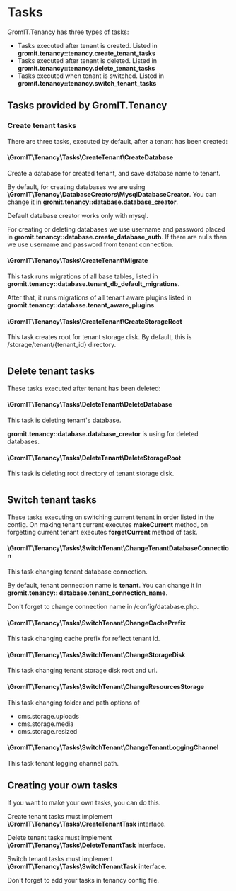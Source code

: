 # Tasks

GromIT.Tenancy has three types of tasks:

- Tasks executed after tenant is created. Listed in **gromit.tenancy::tenancy.create_tenant_tasks**
- Tasks executed after tenant is deleted. Listed in **gromit.tenancy::tenancy.delete_tenant_tasks**
- Tasks executed when tenant is switched. Listed in **gromit.tenancy::tenancy.switch_tenant_tasks**

## Tasks provided by GromIT.Tenancy

### Create tenant tasks

There are three tasks, executed by default, after a tenant has been created:

#### \GromIT\Tenancy\Tasks\CreateTenant\CreateDatabase

Create a database for created tenant, and save database name to tenant.

By default, for creating databases we are using **\GromIT\Tenancy\DatabaseCreators\MysqlDatabaseCreator**. You can
change it in **gromit.tenancy::database.database_creator**.

Default database creator works only with mysql.

For creating or deleting databases we use username and password placed in
**gromit.tenancy::database.create_database_auth**. If there are nulls then we use username and password from tenant
connection.

#### \GromIT\Tenancy\Tasks\CreateTenant\Migrate

This task runs migrations of all base tables, listed in **gromit.tenancy::database.tenant_db_default_migrations**.

After that, it runs migrations of all tenant aware plugins listed in **gromit.tenancy::database.tenant_aware_plugins**.

#### \GromIT\Tenancy\Tasks\CreateTenant\CreateStorageRoot

This task creates root for tenant storage disk. By default, this is /storage/tenant/{tenant_id} directory.
#
## Delete tenant tasks

These tasks executed after tenant has been deleted:

#### \GromIT\Tenancy\Tasks\DeleteTenant\DeleteDatabase

This task is deleting tenant's database.

**gromit.tenancy::database.database_creator** is using for deleted databases.

#### \GromIT\Tenancy\Tasks\DeleteTenant\DeleteStorageRoot

This task is deleting root directory of tenant storage disk.
#
## Switch tenant tasks

These tasks executing on switching current tenant in order listed in the config. On making tenant current executes
**makeCurrent** method, on forgetting current tenant executes **forgetCurrent** method of task.

#### \GromIT\Tenancy\Tasks\SwitchTenant\ChangeTenantDatabaseConnection

This task changing tenant database connection.

By default, tenant connection name is **tenant**. You can change it in **gromit.tenancy::
database.tenant_connection_name**.

Don't forget to change connection name in /config/database.php.

#### \GromIT\Tenancy\Tasks\SwitchTenant\ChangeCachePrefix

This task changing cache prefix for reflect tenant id.

#### \GromIT\Tenancy\Tasks\SwitchTenant\ChangeStorageDisk

This task changing tenant storage disk root and url.

#### \GromIT\Tenancy\Tasks\SwitchTenant\ChangeResourcesStorage

This task changing folder and path options of

- cms.storage.uploads
- cms.storage.media
- cms.storage.resized

#### \GromIT\Tenancy\Tasks\SwitchTenant\ChangeTenantLoggingChannel

This task tenant logging channel path.

## Creating your own tasks

If you want to make your own tasks, you can do this.

Create tenant tasks must implement **\GromIT\Tenancy\Tasks\CreateTenantTask** interface.

Delete tenant tasks must implement **\GromIT\Tenancy\Tasks\DeleteTenantTask** interface.

Switch tenant tasks must implement **\GromIT\Tenancy\Tasks\SwitchTenantTask** interface.

Don't forget to add your tasks in tenancy config file.